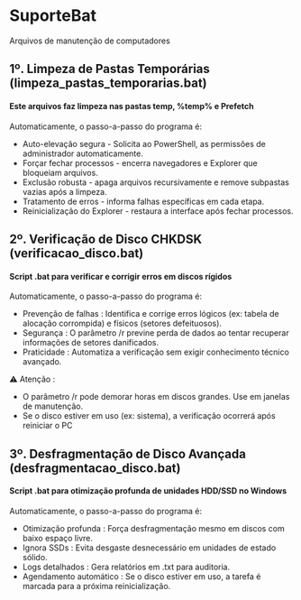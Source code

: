 # SuporteBat
Arquivos de manutenção de computadores

## 1º. Limpeza de Pastas Temporárias (limpeza_pastas_temporarias.bat)
#### Este arquivos faz limpeza nas pastas temp, %temp% e Prefetch
Automaticamente, o passo-a-passo do programa é:
* Auto-elevação segura - Solicita ao PowerShell, as permissões de administrador automaticamente. 
* Forçar fechar processos - encerra navegadores e Explorer que bloqueiam arquivos. 
* Exclusão robusta - apaga arquivos recursivamente e remove subpastas vazias após a limpeza. 
* Tratamento de erros - informa falhas específicas em cada etapa. 
* Reinicialização do Explorer - restaura a interface após fechar processos. 

## 2º. Verificação de Disco CHKDSK (verificacao_disco.bat) 
#### Script .bat para verificar e corrigir erros em discos rígidos
Automaticamente, o passo-a-passo do programa é:
* Prevenção de falhas : Identifica e corrige erros lógicos (ex: tabela de alocação corrompida) e físicos (setores defeituosos). 
* Segurança : O parâmetro /r previne perda de dados ao tentar recuperar informações de setores danificados. 
* Praticidade : Automatiza a verificação sem exigir conhecimento técnico avançado.

⚠️ Atenção : 
* O parâmetro /r pode demorar horas em discos grandes. Use em janelas de manutenção. 
* Se o disco estiver em uso (ex: sistema), a verificação ocorrerá após reiniciar o PC

## 3º. Desfragmentação de Disco Avançada (desfragmentacao_disco.bat) 
#### Script .bat para otimização profunda de unidades HDD/SSD no Windows
Automaticamente, o passo-a-passo do programa é:
* Otimização profunda : Força desfragmentação mesmo em discos com baixo espaço livre. 
* Ignora SSDs : Evita desgaste desnecessário em unidades de estado sólido.
* Logs detalhados : Gera relatórios em .txt para auditoria. 
* Agendamento automático : Se o disco estiver em uso, a tarefa é marcada para a próxima reinicialização.
